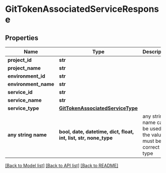 # GitTokenAssociatedServiceResponse


## Properties
Name | Type | Description | Notes
------------ | ------------- | ------------- | -------------
**project_id** | **str** |  | 
**project_name** | **str** |  | 
**environment_id** | **str** |  | 
**environment_name** | **str** |  | 
**service_id** | **str** |  | 
**service_name** | **str** |  | 
**service_type** | [**GitTokenAssociatedServiceType**](GitTokenAssociatedServiceType.md) |  | 
**any string name** | **bool, date, datetime, dict, float, int, list, str, none_type** | any string name can be used but the value must be the correct type | [optional]

[[Back to Model list]](../README.md#documentation-for-models) [[Back to API list]](../README.md#documentation-for-api-endpoints) [[Back to README]](../README.md)


